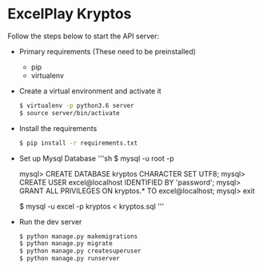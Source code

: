 # ExcelPlay Kryptos
Follow the steps below to start the API server:
  - Primary requirements (These need to be preinstalled)
    - pip
    - virtualenv
  - Create a virtual environment and activate it
    ```sh
    $ virtualenv -p python3.6 server
    $ source server/bin/activate
    ```
  - Install the requirements
    ```sh
    $ pip install -r requirements.txt
    ```
  - Set up Mysql Database
    '''sh
    $ mysql -u root -p

    mysql> CREATE DATABASE kryptos CHARACTER SET UTF8;
    mysql> CREATE USER excel@localhost IDENTIFIED BY 'password';
    mysql> GRANT ALL PRIVILEGES ON kryptos.* TO excel@localhost;
    mysql> exit

    $ mysql -u excel -p kryptos < kryptos.sql
    '''

  - Run the dev server
    ```sh
    $ python manage.py makemigrations
    $ python manage.py migrate
    $ python manage.py createsuperuser
    $ python manage.py runserver
    ```
